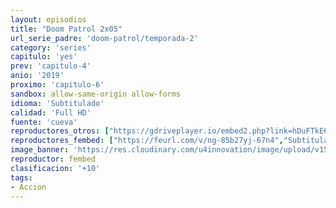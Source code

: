 ```yaml
---
layout: episodios
title: "Doom Patrol 2x05"
url_serie_padre: 'doom-patrol/temporada-2'
category: 'series'
capitulo: 'yes'
prev: 'capitulo-4'
anio: '2019'
proximo: 'capitulo-6'
sandbox: allow-same-origin allow-forms
idioma: 'Subtitulado'
calidad: 'Full HD'
fuente: 'cueva'
reproductores_otros: ["https://gdriveplayer.io/embed2.php?link=hDuFTkE6t%252FYIc5A7uK9KDA8E0xbxUlgediXQaczMOXvLwfCm50qFA8h9UcxgtDHrEgh9O7jq6jVv0erDEa%252BC8uAJQtMU5obI0wEeikRWKimOE89Q1ErtBTUrpcd3frcfQDeqhfg4Djbm68%252FxJWzkeb3HMOZpWUNcm88Wdj%252BdWn%252F6pbGVfjJyyNViqPpFl7usU9hPZE94JYy2bqR1YTh7kn","Subtitulado","https://gdriveplayer.io/embed2.php?link=GwtD6nfivORWqrFRrsFSjAIT4WkAz2yDzXRNzvES%252F5ho2CqD3VxyZyTAal9sN0xtRSUXllgVVflLEEBcRhPS1bkEi2e9cZNJNGRxfCRSPstXpAdqxicyH4Xnp4kheEImCo%252FhQQ2HdiaeAzSmjLu9U826i0v2jxBfVCVPdafRUvhnutQAzYH6fhF5yw0lryUzdJDdu4kacAmc6ySbua49Dr","Subtitulado","https://jawcloud.co/embed-q2oft1stj3so.html","Subtitulado"]
reproductores_fembed: ["https://feurl.com/v/ng-85b27yj-67n4","Subtitulado","https://feurl.com/v/pyx4jim72gwe07x","Subtitulado","https://feurl.com/v/13le8uj38584q6y","Subtitulado"]
image_banner: 'https://res.cloudinary.com/u4innovation/image/upload/v1564118443/doom-patrol-banner-min_fds0b1.jpg'
reproductor: fembed
clasificacion: '+10'
tags:
- Accion
---
```












